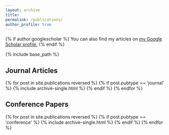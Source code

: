 ```yaml
---
layout: archive
title: 
permalink: /publications/
author_profile: true
---
```


{% if author.googlescholar %}
  You can also find my articles on <u><a href="{{site.author.googlescholar}}">my Google Scholar profile</a>.</u>
{% endif %}

{% include base_path %}

<h2>Journal Articles</h2>
{% for post in site.publications reversed %}
  {% if post.pubtype == 'journal' %}
      {% include archive-single.html %}
  {% endif %}
{% endfor %}


<h2>Conference Papers</h2>
{% for post in site.publications reversed %}
  {% if post.pubtype == 'conference' %}
      {% include archive-single.html %}
  {% endif %}
{% endfor %}
